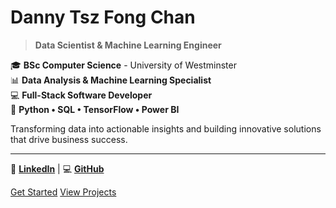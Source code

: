 # Danny Tsz Fong Chan

> **Data Scientist & Machine Learning Engineer**

🎓 **BSc Computer Science** - University of Westminster  
📊 **Data Analysis & Machine Learning Specialist**  
💻 **Full-Stack Software Developer**  
🚀 **Python • SQL • TensorFlow • Power BI**

Transforming data into actionable insights and building innovative solutions that drive business success.

---

🔗 **[LinkedIn](http://www.linkedin.com/in/tsz-fong-chan-7201b7269)** | 💻 **[GitHub](http://www.github.com/dannychantszfong)**

[Get Started](#main) [View Projects](#featured-projects)
